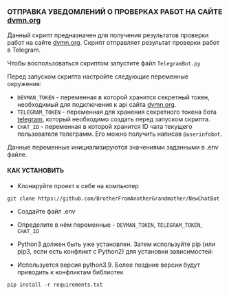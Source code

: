 ### ОТПРАВКА УВЕДОМЛЕНИЙ О ПРОВЕРКАХ РАБОТ НА САЙТЕ [dvmn.org](https://dvmn.org)

Данный скрипт предназначен для получения результатов проверки работ на сайте [dvmn.org](https://dvmn.org). Скрипт отправляет результат проверки работ в Telegram.


Чтобы воспользоваться скриптом запустите файл ```TelegramBot.py```

Перед запуском скрипта настройте следующие переменные окружения:
- `DEVMAN_TOKEN` - переменная в которой хранится секретный токен, необходимый для подключения к api сайта [dvmn.org](https://dvmn.org).
- `TELEGRAM_TOKEN` - переменная для хранения секретного токена бота [telegram](https://core.telegram.org/bots/api), который необходимо создать перед запуском скрипта.
- `CHAT_ID` - переменная в которой хранится ID чата текущего пользователя телеграмм. Его можно получить написав `@userinfobot`. 

Данные переменные инициализируются значениями заданными в .env файле.
#### КАК УСТАНОВИТЬ

- Клонируйте проект к себе на компьютер
```
git clone https://github.com/BrotherFromAnotherGrandmother/NewChatBot
```
- Создайте файл .env
- Определите в нём переменные - `DEVMAN_TOKEN`, `TELEGRAM_TOKEN`, `CHAT_ID`

- Python3 должен быть уже установлен. Затем используйте pip (или pip3, если есть конфликт с Python2) для установки зависимостей:
- Используется версия python3.9. Более поздние версии будут приводить к конфликтам библиотек
```
pip install -r requirements.txt
```

